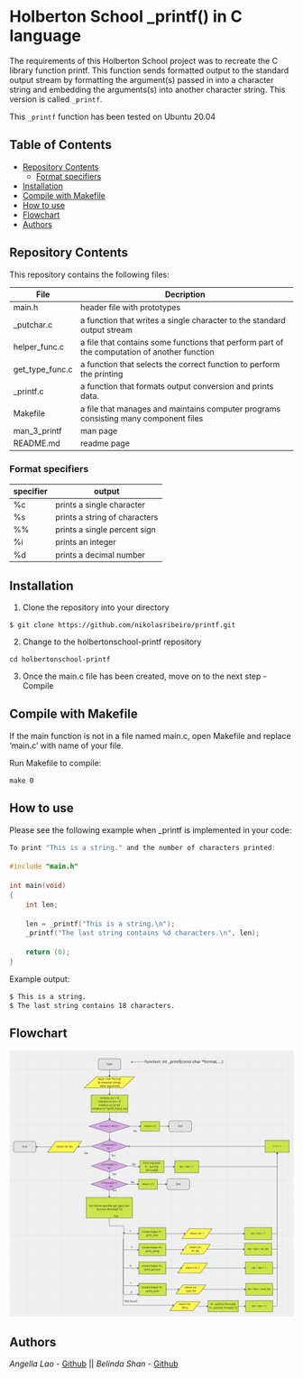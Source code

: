 # Holberton School _printf() in C language

The requirements of this Holberton School project was to recreate the C library function printf. This function sends formatted output to the standard output stream by formatting the argument(s) passed in into a character string and embedding the arguments(s) into another character string. This version is called `_printf`.

This `_printf` function has been tested on Ubuntu 20.04



## Table of Contents

* [Repository Contents ](#Repository-Contents)
	* [Format specifiers](#Format-specifiers)
* [Installation](#Installation)
* [Compile with Makefile](#Compile-with-Makefile)
* [How to use](#How-to-use)
* [Flowchart](#Flowchart)
* [Authors](#Authors)



## Repository Contents

This repository contains the following files:

| **File**        | **Decription**                                               |
| --------------- | ------------------------------------------------------------ |
| main.h          | header file with prototypes                                  |
| \_putchar.c     | a function that writes a single character to the standard output stream |
| helper_func.c   | a file that contains some functions that perform part of the computation of another function |
| get_type_func.c | a function that selects the correct function to perform the printing |
| \_printf.c      | a function that formats output conversion and prints data.   |
| Makefile        | a file that manages and maintains computer programs consisting many component files |
| man_3_printf    | man page                                                     |
| README.md       | readme page                                                  |

### Format specifiers

| **specifier** | **output**                    |
| ------------- | ----------------------------- |
| %c            | prints a single character     |
| %s            | prints a string of characters |
| %%            | prints a single percent sign  |
| %i            | prints an integer             |
| %d            | prints a decimal number       |



## Installation

1. Clone the repository into your directory

```
$ git clone https://github.com/nikolasribeiro/printf.git
```
2. Change to the holbertonschool-printf repository

```
cd holbertonschool-printf
```

3. Once the main.c file has been created, move on to the next step - Compile



## Compile with Makefile

If the main function is not in a file named main.c, open Makefile and replace ‘main.c’ with name of your file.

Run Makefile to compile:

```
make 0
```



## How to use

Please see the following example when _printf is implemented in your code:

```c
To print "This is a string." and the number of characters printed:

#include "main.h"

int main(void)
{
	int len;

	len = _printf("This is a string.\n");
	_printf("The last string contains %d characters.\n", len);

	return (0);
}
```
Example output:
```
$ This is a string.
$ The last string contains 18 characters.
```



## Flowchart

![_printf_flowchart](./_printf_flowchart.png)



## Authors

*Angella Lao* - [Github](https://github.com/angellalao) || *Belinda Shan* - [Github](https://github.com/belindaHBTN)



